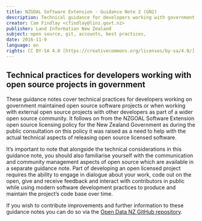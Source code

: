 ```yaml
---
title: NZGOAL Software Extension - Guidance Note 2 (GN2)
description: Technical guidance for developers working with government open source projects.
creator: Cam Findlay <cfindlay@linz.govt.nz>
publisher: Land Information New Zealand
subject: open source, git, accounts, best practices,
date: 2016-11-9
language: en
rights: CC BY-SA 4.0 [https://creativecommons.org/licenses/by-sa/4.0/](https://creativecommons.org/licenses/by-sa/4.0/)
---
```


## Technical practices for developers working with open source projects in government
These guidance notes cover technical practices for developers working on government maintained open source software projects or when working with external open source projects with other developers as part of a wider open source community. It follows on from the NZGOAL Software Extension open source licensing policy for the New Zealand Government as during the public consultation on this policy it was raised as a need to help with the actual technical aspects of releasing open source licensed software.

It’s important to note that alongside the technical considerations in this guidance note, you should also familiarise yourself with the communication and community management aspects of open source which are available in a separate guidance note. Part of developing an open licensed project requires the ability to engage in dialogue about your work, code out on the open, give and receive feedback and interact with contributors in public while using modern software development practices to produce and maintain the project’s code base over time.

If you wish to contribute improvements and further information to these guidance notes you can do so via the [Open Data NZ GitHub repository](https://github.com/opendatanz/nzgoal-se).
